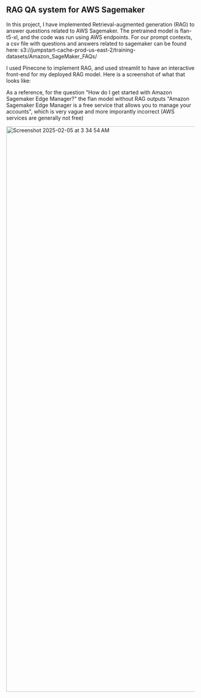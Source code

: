 ## RAG QA system for AWS Sagemaker

In this project, I have implemented Retrieval-augmented generation (RAG) to answer questions related to AWS Sagemaker. The pretrained model is flan-t5-xl, and the code was run using AWS endpoints. For our prompt contexts, a csv file with questions and answers related to sagemaker can be found here: s3://jumpstart-cache-prod-us-east-2/training-datasets/Amazon_SageMaker_FAQs/

I used Pinecone to implement RAG, and used streamlit to have an interactive front-end for my deployed RAG model. Here is a screenshot of what that looks like:

As a reference, for the question "How do I get started with Amazon Sagemaker Edge Manager?" the flan model without RAG outputs "Amazon Sagemaker Edge Manager is a free service that allows you to manage your accounts", which is very vague and more imporantly incorrect (AWS services are generally not free)

<img width="1506" alt="Screenshot 2025-02-05 at 3 34 54 AM" src="https://github.com/user-attachments/assets/12a0b5ef-59b8-4780-abed-3773796fd30f" />
